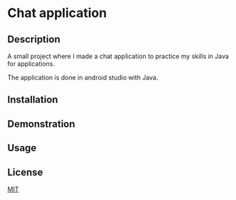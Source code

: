 # Chat application
## Description
A small project where I made a chat application to practice my skills in Java for applications.

The application is done in android studio with Java. 

## Installation

## Demonstration

## Usage

## License
[MIT](https://choosealicense.com/licenses/mit/)

